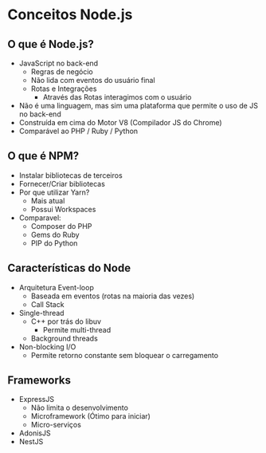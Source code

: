 # Conceitos Node.js

## O que é Node.js?

- JavaScript no back-end
  - Regras de negócio
  - Não lida com eventos do usuário final
  - Rotas e Integrações
    - Através das Rotas interagimos com o usuário
- Não é uma linguagem, mas sim uma plataforma que permite o uso de JS no back-end
- Construída em cima do Motor V8 (Compilador JS do Chrome)
- Comparável ao PHP / Ruby / Python

## O que é NPM?

- Instalar bibliotecas de terceiros
- Fornecer/Criar bibliotecas
- Por que utilizar Yarn? 
  - Mais atual
  - Possui Workspaces
- Comparavel:
  - Composer do PHP
  - Gems do Ruby
  - PIP do Python

## Características do Node

- Arquitetura Event-loop
  - Baseada em eventos (rotas na maioria das vezes)
  - Call Stack
- Single-thread
  - C++ por trás do libuv
    - Permite multi-thread
  - Background threads
- Non-blocking I/O
  - Permite retorno constante sem bloquear o carregamento

## Frameworks

- ExpressJS
  - Não limita o desenvolvimento
  - Microframework (Ótimo para iniciar)
  - Micro-serviços
- AdonisJS
- NestJS